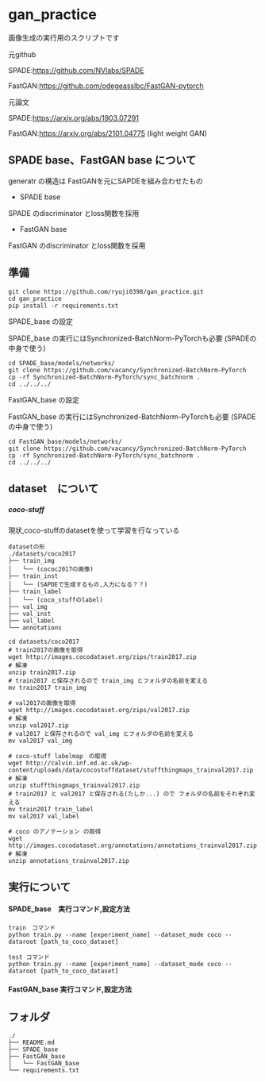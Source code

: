 # gan_practice

画像生成の実行用のスクリプトです

元github

SPADE:https://github.com/NVlabs/SPADE

FastGAN:https://github.com/odegeasslbc/FastGAN-pytorch

元論文

SPADE:https://arxiv.org/abs/1903.07291

FastGAN:https://arxiv.org/abs/2101.04775 (light weight GAN)

## SPADE base、FastGAN base について

generatr の構造は
FastGANを元にSAPDEを組み合わせたもの

- SPADE base

SPADE のdiscriminator とloss関数を採用
- FastGAN base

FastGAN のdiscriminator とloss関数を採用


## 準備

```
git clone https://github.com/ryuji0398/gan_practice.git
cd gan_practice
pip install -r requirements.txt
```

SPADE_base の設定

SPADE_base の実行にはSynchronized-BatchNorm-PyTorchも必要 (SPADEの中身で使う)
```
cd SPADE_base/models/networks/
git clone https://github.com/vacancy/Synchronized-BatchNorm-PyTorch
cp -rf Synchronized-BatchNorm-PyTorch/sync_batchnorm .
cd ../../../
```

FastGAN_base の設定

FastGAN_base の実行にはSynchronized-BatchNorm-PyTorchも必要 (SPADEの中身で使う)
```
cd FastGAN_base/models/networks/
git clone https://github.com/vacancy/Synchronized-BatchNorm-PyTorch
cp -rf Synchronized-BatchNorm-PyTorch/sync_batchnorm .
cd ../../../
```

## dataset　について

##### coco-stuff

現状,coco-stuffのdatasetを使って学習を行なっている

```
datasetの形
./datasets/coco2017
├── train_img
│   └── (cococ2017の画像)
├── train_inst
│   └── (SAPDEで生成するもの,入力になる？？)
├── train_label
│   └── (coco_stuffのlabel)
├── val_img
├── val_inst
├── val_label
└── annotations
```


```
cd datasets/coco2017
# train2017の画像を取得
wget http://images.cocodataset.org/zips/train2017.zip
# 解凍
unzip train2017.zip
# train2017 と保存されるので train_img とフォルダの名前を変える
mv train2017 train_img 

# val2017の画像を取得
wget http://images.cocodataset.org/zips/val2017.zip
# 解凍
unzip val2017.zip
# val2017 と保存されるので val_img とフォルダの名前を変える
mv val2017 val_img 

# coco-stuff labelmap　の取得
wget http://calvin.inf.ed.ac.uk/wp-content/uploads/data/cocostuffdataset/stuffthingmaps_trainval2017.zip
# 解凍
unzip stuffthingmaps_trainval2017.zip
# train2017 と val2017 と保存される(たしか...) ので フォルダの名前をそれぞれ変える
mv train2017 train_label
mv val2017 val_label

# coco のアノテーション の取得
wget http://images.cocodataset.org/annotations/annotations_trainval2017.zip
# 解凍
unzip annotations_trainval2017.zip

```


## 実行について

#### SPADE_base　実行コマンド,設定方法

```
train　コマンド
python train.py --name [experiment_name] --dataset_mode coco --dataroot [path_to_coco_dataset] 

test コマンド
python train.py --name [experiment_name] --dataset_mode coco --dataroot [path_to_coco_dataset]
```


#### FastGAN_base 実行コマンド,設定方法



## フォルダ
```
./
├── README.md
├── SPADE_base
├── FastGAN_base
│   └── FastGAN_base
└── requirements.txt
```
